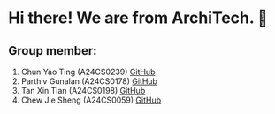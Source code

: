 # **Hi there! We are from ArchiTech. 👋**
## Group member:
1. Chun Yao Ting      (A24CS0239) [GitHub](https://github.com/yaotingchun)
2. Parthiv Gunalan    (A24CS0178) [GitHub](https://github.com/Parv53)
3. Tan Xin Tian       (A24CS0198) [GitHub](https://github.com/xttt-1111)
4. Chew Jie Sheng     (A24CS0059) [GitHub](https://github.com/CHEW0203)
